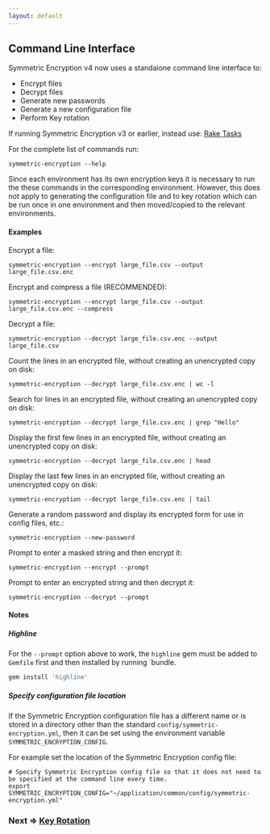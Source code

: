 ```yaml
---
layout: default
---
```


## Command Line Interface

Symmetric Encryption v4 now uses a standalone command line interface to:
* Encrypt files
* Decrypt files
* Generate new passwords
* Generate a new configuration file
* Perform Key rotation

If running Symmetric Encryption v3 or earlier, instead use: [Rake Tasks](rake_tasks.html)

For the complete list of commands run:

    symmetric-encryption --help

Since each environment has its own encryption keys it is necessary to run the these commands in the corresponding
environment. However, this does not apply to generating the configuration file and to key rotation which can be
run once in one environment and then moved/copied to the relevant environments.

#### Examples

Encrypt a file:

    symmetric-encryption --encrypt large_file.csv --output large_file.csv.enc

Encrypt and compress a file (RECOMMENDED):

    symmetric-encryption --encrypt large_file.csv --output large_file.csv.enc --compress

Decrypt a file:

    symmetric-encryption --decrypt large_file.csv.enc --output large_file.csv
    
Count the lines in an encrypted file, without creating an unencrypted copy on disk:

    symmetric-encryption --decrypt large_file.csv.enc | wc -l

Search for lines in an encrypted file, without creating an unencrypted copy on disk:

    symmetric-encryption --decrypt large_file.csv.enc | grep "Hello"

Display the first few lines in an encrypted file, without creating an unencrypted copy on disk:

    symmetric-encryption --decrypt large_file.csv.enc | head

Display the last few lines in an encrypted file, without creating an unencrypted copy on disk:

    symmetric-encryption --decrypt large_file.csv.enc | tail

Generate a random password and display its encrypted form for use in config files, etc.:

    symmetric-encryption --new-password

Prompt to enter a masked string and then encrypt it:

    symmetric-encryption --encrypt --prompt
    
Prompt to enter an encrypted string and then decrypt it:

    symmetric-encryption --decrypt --prompt
    
#### Notes

##### Highline

For the `--prompt` option above to work, the `highline` gem must be added to `Gemfile` first and
then installed by running `bundle.

~~~ruby
gem install 'highline'
~~~

##### Specify configuration file location

If the Symmetric Encryption configuration file has a different name or is stored in a directory other than
the standard `config/symmetric-encryption.yml`, then it can be set using the environment variable 
`SYMMETRIC_ENCRYPTION_CONFIG`.

For example set the location of the Symmetric Encryption config file:
~~~shell
# Specify Symmetric Encryption config file so that it does not need to be specified at the command line every time.
export SYMMETRIC_ENCRYPTION_CONFIG="~/application/common/config/symmetric-encryption.yml"
~~~

### Next => [Key Rotation](key_rotation.html)
